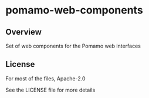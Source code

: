 # pomamo-web-components

## Overview

Set of web components for the Pomamo web interfaces

## License

For most of the files, Apache-2.0

See the LICENSE file for more details
